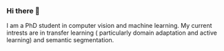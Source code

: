 <!-- [![Anurag's GitHub stats](https://github-readme-stats.vercel.app/api?username=JunkunPeng17)](https://github.com/anuraghazra/github-readme-stats) -->

### Hi there 👋
I am a PhD student in computer vision and machine learning. My current intrests are in transfer learning ( particularly domain adaptation and active learning) and semantic segmentation.


